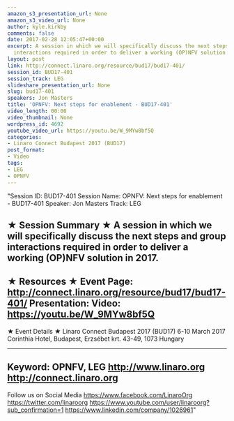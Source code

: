 ```yaml
---
amazon_s3_presentation_url: None
amazon_s3_video_url: None
author: kyle.kirkby
comments: false
date: 2017-02-28 12:05:47+00:00
excerpt: A session in which we will specifically discuss the next steps and group
  interactions required in order to deliver a working (OP)NFV solution in 2017.
layout: post
link: http://connect.linaro.org/resource/bud17/bud17-401/
session_id: BUD17-401
session_track: LEG
slideshare_presentation_url: None
slug: bud17-401
speakers: Jon Masters
title: 'OPNFV: Next steps for enablement - BUD17-401'
video_length: 00:00
video_thumbnail: None
wordpress_id: 4692
youtube_video_url: https://youtu.be/W_9MYw8bf5Q
categories:
- Linaro Connect Budapest 2017 (BUD17)
post_format:
- Video
tags:
- LEG
- OPNFV
---
```


"Session ID: BUD17-401
Session Name: OPNFV: Next steps for enablement - BUD17-401
Speaker: Jon Masters
Track: LEG


★ Session Summary ★
A session in which we will specifically discuss the next steps and group interactions required in order to deliver a working (OP)NFV solution in 2017.
---------------------------------------------------
★ Resources ★
Event Page: http://connect.linaro.org/resource/bud17/bud17-401/
Presentation: 
Video: https://youtu.be/W_9MYw8bf5Q
 ---------------------------------------------------

★ Event Details ★
Linaro Connect Budapest 2017 (BUD17)
6-10 March 2017
Corinthia Hotel, Budapest,
Erzsébet krt. 43-49,
1073 Hungary

---------------------------------------------------
Keyword: OPNFV, LEG
http://www.linaro.org
http://connect.linaro.org
---------------------------------------------------
Follow us on Social Media
https://www.facebook.com/LinaroOrg
https://twitter.com/linaroorg
https://www.youtube.com/user/linaroorg?sub_confirmation=1
https://www.linkedin.com/company/1026961"
